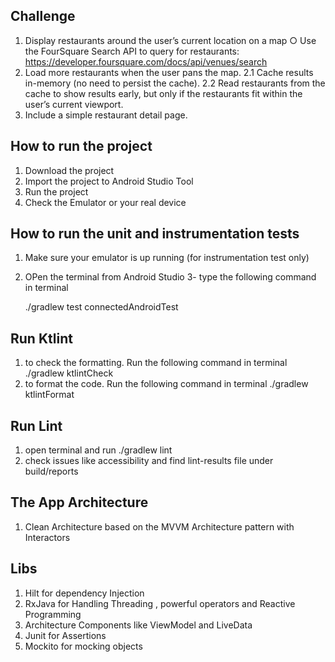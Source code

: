 
## Challenge

1. Display restaurants around the user’s current location on a map ○ Use the FourSquare Search API to query for restaurants: https://developer.foursquare.com/docs/api/venues/search
2. Load more restaurants when the user pans the map.
 2.1 Cache results in-memory (no need to persist the cache).
 2.2 Read restaurants from the cache to show results early, but only if the restaurants
fit within the user’s current viewport.
3. Include a simple restaurant detail page.

## How to run the project

 1. Download the project
 2. Import the project to Android Studio Tool
 3. Run the project
 4. Check the Emulator or your real device

 ## How to run the unit and instrumentation tests

 1. Make sure your emulator is up running (for instrumentation test only)
 2. OPen the terminal from Android Studio
 3- type the following command in terminal

    ./gradlew test connectedAndroidTest

 ## Run Ktlint

 1. to check the formatting. Run the following command in terminal
     ./gradlew ktlintCheck
 2. to format the code. Run the following command in terminal
    ./gradlew ktlintFormat

 ## Run Lint
 1. open terminal and run ./gradlew lint
 2. check issues like accessibility and find lint-results file under build/reports


## The App Architecture

 1. Clean Architecture based on  the MVVM Architecture pattern with Interactors

## Libs

1. Hilt for dependency Injection
2. RxJava for Handling Threading ,  powerful operators and Reactive Programming
3. Architecture Components like ViewModel and LiveData
4. Junit for Assertions
5. Mockito for mocking objects





